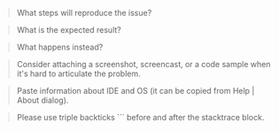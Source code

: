 > What steps will reproduce the issue?

> What is the expected result?

> What happens instead?

> Сonsider attaching a screenshot, screencast, or a code sample when it's hard to articulate the problem.

> Paste information about IDE and OS (it can be copied from Help | About dialog).

> Please use triple backticks ``` before and after the stacktrace block.
